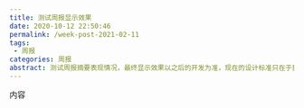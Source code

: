 ```yaml
---
title: 测试周报显示效果
date: 2020-10-12 22:50:46
permalink: /week-post-2021-02-11
tags: 
 - 周报
categories: 周报
abstract: 测试周报摘要表现情况，最终显示效果以之后的开发为准，现在的设计标准只在于提供一个标准；这里的摘要应该在周报中事先写好，方便之后提取摘要并显示，当长度超过限制的时候可以以省略号显示。
---
```




<!--more-->

内容